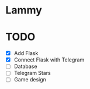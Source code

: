# Lammy
# TODO
- [x] Add Flask
- [x] Connect Flask with Telegram
- [ ] Database
- [ ] Telegram Stars
- [ ] Game design
